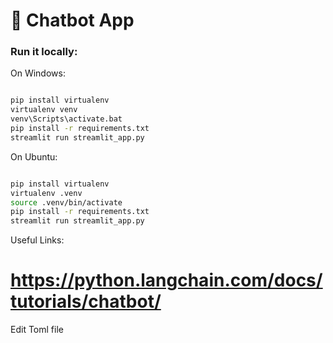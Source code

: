 # 🎈 Chatbot App




### Run it locally:

On Windows:

```sh

pip install virtualenv
virtualenv venv
venv\Scripts\activate.bat
pip install -r requirements.txt
streamlit run streamlit_app.py
```


On Ubuntu:

```sh

pip install virtualenv
virtualenv .venv
source .venv/bin/activate
pip install -r requirements.txt
streamlit run streamlit_app.py
```



Useful Links:

# https://python.langchain.com/docs/tutorials/chatbot/



Edit Toml file